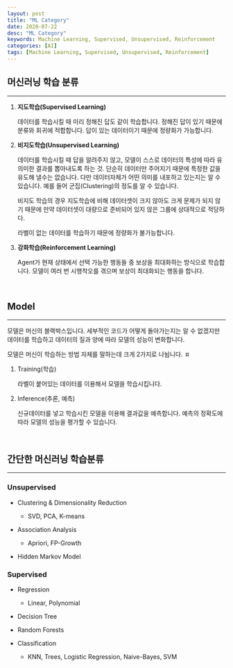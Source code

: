 ```yaml
---
layout: post
title: "ML Category"
date: 2020-07-22
desc: "ML Category"
keywords: Machine Learning, Supervised, Unsupervised, Reinforcement
categories: [AI]
tags: [Machine Learning, Supervised, Unsupervised, Reinforcement]
---
```


## 머신러닝 학습 분류

___

1. **지도학습(Supervised Learning)**

    데이터를 학습시킬 때 미리 정해진 답도 같이 학습합니다. 정해진 답이 있기 때문에 분류와 회귀에 적합합니다. 답이 있는 데이터이기 때문에 정량화가 가능합니다. 

2. **비지도학습(Unsupervised Learning)**

    데이터를 학습시킬 때 답을 알려주지 않고, 모델이 스스로 데이터의 특성에 따라 유의미한 결과를 뽑아내도록 하는 것. 단순히 데이터만 주어지기 때문에 특정한 값을 유도해 낼수는 없습니다. 다만 데이터자체가 어떤 의미를 내포하고 있는지는 알 수 있습니다. 예를 들어 군집(Clustering)의 정도를 알 수 있습니다. 

    비지도 학습의 경우 지도학습에 비해 데이터셋이 크지 않아도 크게 문제가 되지 않기 때문에 만약 데이터셋이 대량으로 준비되어 있지 않은 그룹에 상대적으로 적당하다. 

    라벨이 없는 데이터를 학습하기 때문에 정량화가 불가능합니다. 

3. **강화학습(Reinforcement Learning)**

    Agent가 현재 상태에서 선택 가능한 행동들 중 보상을 최대화하는 방식으로 학습합니다. 모델이 여러 번 시행착오를 겪으며 보상이 최대화되는 행동을 합니다. 

<br>

## Model

___

모델은 머신의 블랙박스입니다. 세부적인 코드가 어떻게 돌아가는지는 알 수 없겠지만 데이터를 학습하고 데이터의 질과 양에 따라 모델의 성능이 변화합니다. 

모델은 머신이 학습하는 방법 자체를 말하는데 크게 2가지로 나뉩니다. 
 ㅍ
1. Training(학습)

    라벨이 붙어있는 데이터를 이용해서 모델을 학습시킵니다. 

2. Inference(추론, 예측)

    신규데이터를 넣고 학습시킨 모델을 이용해 결과값을 예측합니다. 예측의 정확도에 따라 모델의 성능을 평가할 수 있습니다. 

<br>

## 간단한 머신러닝 학습분류

___

### Unsupervised

* Clustering & Dimensionality Reduction

    * SVD, PCA, K-means
  
* Association Analysis

    * Apriori, FP-Growth

* Hidden Markov Model

### Supervised

* Regression

    * Linear, Polynomial

* Decision Tree

* Random Forests

* Classification

    * KNN, Trees, Logistic Regression, Naive-Bayes, SVM